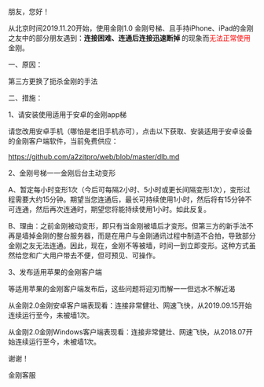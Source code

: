朋友，您好！

从北京时间2019.11.20开始，使用金刚1.0 金刚号梯、且手持iPhone、iPad的金刚之友中的部分朋友遇到：<strong>连接困难、连通后连接迅速断掉 </strong>的现象而<font color="Red">无法正常使用</font>金刚。

一、原因：

第三方更换了扼杀金刚的手法

二、措施：

1、请安装使用适用于安卓的金刚app梯

请您改用安卓手机（哪怕是老旧手机亦可），点击以下获取、安装适用于安卓设备的金刚客户端软件，当前免费供应：

https://github.com/a2zitpro/web/blob/master/dlb.md

2、金刚号梯一一金刚后台主动变形

A、暂定每小时变形1次（今后可每隔2小时、5小时或更长间隔变形1次），变形过程需要大约15分钟。期望当您连通后，最长可持续使用1小时，然后将有15分钟不可连通，然后再次连通时，期望您将能持续使用1小时。如此反复。

B、理由：之前金刚被动变形，即只有当金刚被墙后才变形。但第三方的新手法不再是墙掉金刚的整台服务器，而是在用户与金刚通讯过程中制造不合拍，导致部分金刚之友无法连通。因此，现在，金刚不等被墙，时间一到立即变形。这种方式虽然给您和广大用户带去不便，但可预见、可操作。

3、发布适用苹果的金刚客户端

等适用苹果的金刚客户端发布后，这些问题将迎刃而解一一但远水不解近渴

从金刚2.0金刚安卓客户端表现看：连接非常健壮、网速飞快，从2019.09.15开始连续运行至今，未被墙1次。

从金刚2.0金刚Windows客户端表现看：连接非常健壮、网速飞快，从2018.07开始连续运行至今，未被墙1次。

谢谢！

金刚客服
